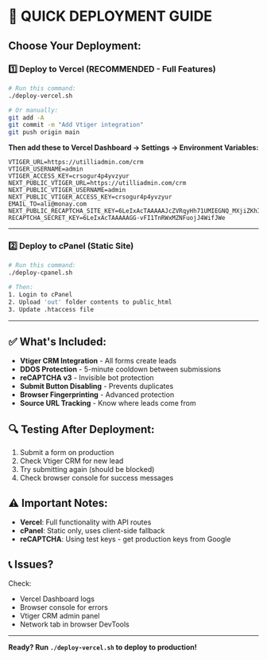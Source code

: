 # 🚀 QUICK DEPLOYMENT GUIDE

## Choose Your Deployment:

### 1️⃣ **Deploy to Vercel (RECOMMENDED - Full Features)**
```bash
# Run this command:
./deploy-vercel.sh

# Or manually:
git add -A
git commit -m "Add Vtiger integration"
git push origin main
```

**Then add these to Vercel Dashboard → Settings → Environment Variables:**
```
VTIGER_URL=https://utilliadmin.com/crm
VTIGER_USERNAME=admin
VTIGER_ACCESS_KEY=crsogur4p4yvzyur
NEXT_PUBLIC_VTIGER_URL=https://utilliadmin.com/crm
NEXT_PUBLIC_VTIGER_USERNAME=admin
NEXT_PUBLIC_VTIGER_ACCESS_KEY=crsogur4p4yvzyur
EMAIL_TO=ali@monay.com
NEXT_PUBLIC_RECAPTCHA_SITE_KEY=6LeIxAcTAAAAAJcZVRqyHh71UMIEGNQ_MXjiZKhI
RECAPTCHA_SECRET_KEY=6LeIxAcTAAAAAGG-vFI1TnRWxMZNFuojJ4WifJWe
```

---

### 2️⃣ **Deploy to cPanel (Static Site)**
```bash
# Run this command:
./deploy-cpanel.sh

# Then:
1. Login to cPanel
2. Upload 'out' folder contents to public_html
3. Update .htaccess file
```

---

## ✅ What's Included:

- **Vtiger CRM Integration** - All forms create leads
- **DDOS Protection** - 5-minute cooldown between submissions
- **reCAPTCHA v3** - Invisible bot protection
- **Submit Button Disabling** - Prevents duplicates
- **Browser Fingerprinting** - Advanced protection
- **Source URL Tracking** - Know where leads come from

## 🔍 Testing After Deployment:

1. Submit a form on production
2. Check Vtiger CRM for new lead
3. Try submitting again (should be blocked)
4. Check browser console for success messages

## ⚠️ Important Notes:

- **Vercel**: Full functionality with API routes
- **cPanel**: Static only, uses client-side fallback
- **reCAPTCHA**: Using test keys - get production keys from Google

## 📞 Issues?

Check:
- Vercel Dashboard logs
- Browser console for errors
- Vtiger CRM admin panel
- Network tab in browser DevTools

---

**Ready? Run `./deploy-vercel.sh` to deploy to production!**